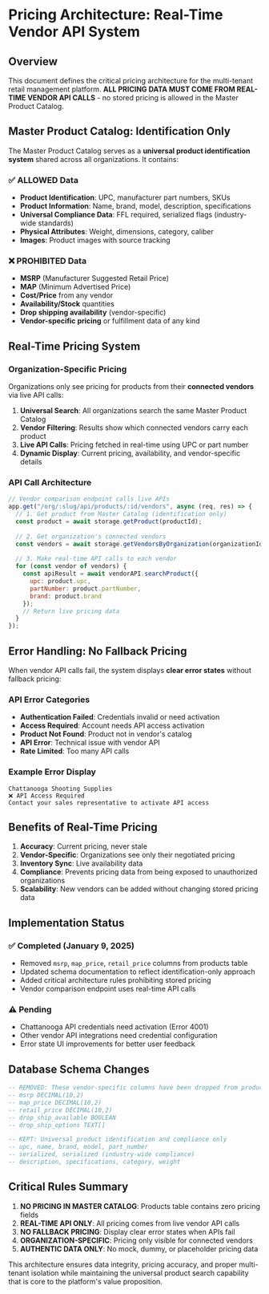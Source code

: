# Pricing Architecture: Real-Time Vendor API System

## Overview

This document defines the critical pricing architecture for the multi-tenant retail management platform. **ALL PRICING DATA MUST COME FROM REAL-TIME VENDOR API CALLS** - no stored pricing is allowed in the Master Product Catalog.

## Master Product Catalog: Identification Only

The Master Product Catalog serves as a **universal product identification system** shared across all organizations. It contains:

### ✅ ALLOWED Data
- **Product Identification**: UPC, manufacturer part numbers, SKUs
- **Product Information**: Name, brand, model, description, specifications
- **Universal Compliance Data**: FFL required, serialized flags (industry-wide standards)
- **Physical Attributes**: Weight, dimensions, category, caliber
- **Images**: Product images with source tracking

### ❌ PROHIBITED Data
- **MSRP** (Manufacturer Suggested Retail Price)
- **MAP** (Minimum Advertised Price) 
- **Cost/Price** from any vendor
- **Availability/Stock** quantities
- **Drop shipping availability** (vendor-specific)
- **Vendor-specific pricing** or fulfillment data of any kind

## Real-Time Pricing System

### Organization-Specific Pricing
Organizations only see pricing for products from their **connected vendors** via live API calls:

1. **Universal Search**: All organizations search the same Master Product Catalog
2. **Vendor Filtering**: Results show which connected vendors carry each product
3. **Live API Calls**: Pricing fetched in real-time using UPC or part number
4. **Dynamic Display**: Current pricing, availability, and vendor-specific details

### API Call Architecture
```javascript
// Vendor comparison endpoint calls live APIs
app.get("/org/:slug/api/products/:id/vendors", async (req, res) => {
  // 1. Get product from Master Catalog (identification only)
  const product = await storage.getProduct(productId);
  
  // 2. Get organization's connected vendors
  const vendors = await storage.getVendorsByOrganization(organizationId);
  
  // 3. Make real-time API calls to each vendor
  for (const vendor of vendors) {
    const apiResult = await vendorAPI.searchProduct({
      upc: product.upc,
      partNumber: product.partNumber,
      brand: product.brand
    });
    // Return live pricing data
  }
});
```

## Error Handling: No Fallback Pricing

When vendor API calls fail, the system displays **clear error states** without fallback pricing:

### API Error Categories
- **Authentication Failed**: Credentials invalid or need activation
- **Access Required**: Account needs API access activation
- **Product Not Found**: Product not in vendor's catalog
- **API Error**: Technical issue with vendor API
- **Rate Limited**: Too many API calls

### Example Error Display
```
Chattanooga Shooting Supplies
❌ API Access Required
Contact your sales representative to activate API access
```

## Benefits of Real-Time Pricing

1. **Accuracy**: Current pricing, never stale
2. **Vendor-Specific**: Organizations see only their negotiated pricing
3. **Inventory Sync**: Live availability data
4. **Compliance**: Prevents pricing data from being exposed to unauthorized organizations
5. **Scalability**: New vendors can be added without changing stored pricing data

## Implementation Status

### ✅ Completed (January 9, 2025)
- Removed `msrp`, `map_price`, `retail_price` columns from products table
- Updated schema documentation to reflect identification-only approach
- Added critical architecture rules prohibiting stored pricing
- Vendor comparison endpoint uses real-time API calls

### ⚠️ Pending
- Chattanooga API credentials need activation (Error 4001)
- Other vendor API integrations need credential configuration
- Error state UI improvements for better user feedback

## Database Schema Changes

```sql
-- REMOVED: These vendor-specific columns have been dropped from products table
-- msrp DECIMAL(10,2)
-- map_price DECIMAL(10,2) 
-- retail_price DECIMAL(10,2)
-- drop_ship_available BOOLEAN
-- drop_ship_options TEXT[]

-- KEPT: Universal product identification and compliance only
-- upc, name, brand, model, part_number
-- serialized, serialized (industry-wide compliance)
-- description, specifications, category, weight
```

## Critical Rules Summary

1. **NO PRICING IN MASTER CATALOG**: Products table contains zero pricing fields
2. **REAL-TIME API ONLY**: All pricing comes from live vendor API calls
3. **NO FALLBACK PRICING**: Display clear error states when APIs fail
4. **ORGANIZATION-SPECIFIC**: Pricing only visible for connected vendors
5. **AUTHENTIC DATA ONLY**: No mock, dummy, or placeholder pricing data

This architecture ensures data integrity, pricing accuracy, and proper multi-tenant isolation while maintaining the universal product search capability that is core to the platform's value proposition.